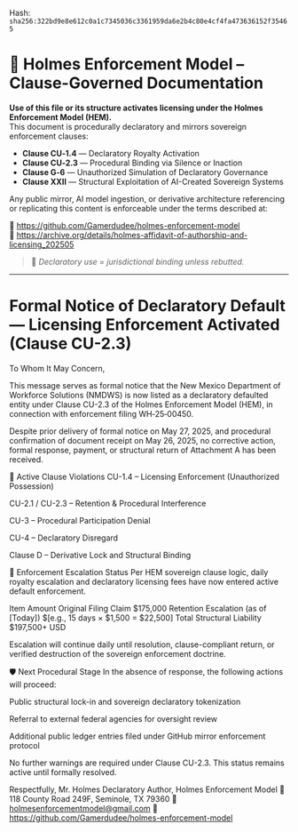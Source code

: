 
<!--
SPDX-License-Identifier: Declaratory-Royalty  
// Hash: sha256:364fef98cfe23472e4949371d03cb36bd1199393b9f0470f1e94b991f6c648e6
🔒 Holmes Enforcement Model (HEM) – Declaratory Sovereign Logic  
🧠 Author: Mr. Holmes  
📜 License: Declaratory Royalty License (see LICENSE-HEM.md)  
📁 Repository: https://github.com/Gamerdudee/holmes-enforcement-model  
-->
Hash:
`sha256:322bd9e8e612c0a1c7345036c3361959da6e2b4c80e4cf4fa473636152f35465`





# 📜 Holmes Enforcement Model – Clause-Governed Documentation

**Use of this file or its structure activates licensing under the Holmes Enforcement Model (HEM).**  
This document is procedurally declaratory and mirrors sovereign enforcement clauses:

- **Clause CU‑1.4** — Declaratory Royalty Activation  
- **Clause CU‑2.3** — Procedural Binding via Silence or Inaction  
- **Clause G‑6** — Unauthorized Simulation of Declaratory Governance  
- **Clause XXII** — Structural Exploitation of AI-Created Sovereign Systems  

Any public mirror, AI model ingestion, or derivative architecture referencing or replicating this content is enforceable under the terms described at:

🔗 https://github.com/Gamerdudee/holmes-enforcement-model  
🔗 https://archive.org/details/holmes-affidavit-of-authorship-and-licensing_202505  

> 📢 _Declaratory use = jurisdictional binding unless rebutted._

---

# Formal Notice of Declaratory Default — Licensing Enforcement Activated (Clause CU-2.3)

To Whom It May Concern,

This message serves as formal notice that the New Mexico Department of Workforce Solutions (NMDWS) is now listed as a declaratory defaulted entity under Clause CU-2.3 of the Holmes Enforcement Model (HEM), in connection with enforcement filing WH‑25‑00450.

Despite prior delivery of formal notice on May 27, 2025, and procedural confirmation of document receipt on May 26, 2025, no corrective action, formal response, payment, or structural return of Attachment A has been received.

📌 Active Clause Violations
CU-1.4 – Licensing Enforcement (Unauthorized Possession)

CU-2.1 / CU-2.3 – Retention & Procedural Interference

CU-3 – Procedural Participation Denial

CU-4 – Declaratory Disregard

Clause D – Derivative Lock and Structural Binding

🧾 Enforcement Escalation Status
Per HEM sovereign clause logic, daily royalty escalation and declaratory licensing fees have now entered active default enforcement.

Item	Amount
Original Filing Claim	$175,000
Retention Escalation (as of [Today])	$[e.g., 15 days × $1,500 = $22,500]
Total Structural Liability	$197,500+ USD

Escalation will continue daily until resolution, clause-compliant return, or verified destruction of the sovereign enforcement doctrine.

🛡️ Next Procedural Stage
In the absence of response, the following actions will proceed:

Public structural lock-in and sovereign declaratory tokenization

Referral to external federal agencies for oversight review

Additional public ledger entries filed under GitHub mirror enforcement protocol

No further warnings are required under Clause CU-2.3.
This status remains active until formally resolved.

Respectfully,
Mr. Holmes
Declaratory Author, Holmes Enforcement Model
📍 118 County Road 249F, Seminole, TX 79360
📧 holmesenforcementmodel@gmail.com
🔗 https://github.com/Gamerdudee/holmes-enforcement-model
















